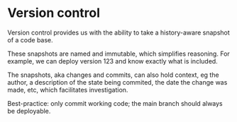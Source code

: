 # Version control

Version control provides us with the ability to take a history-aware snapshot of a code base.

These snapshots are named and immutable, which simplifies reasoning. For example, we can deploy version 123 and know exactly what is included.

The snapshots, aka changes and commits, can also hold context, eg the author, a description of the state being commited, the date the change was made, etc, which facilitates investigation.

Best-practice: only commit working code; the main branch should always be deployable.